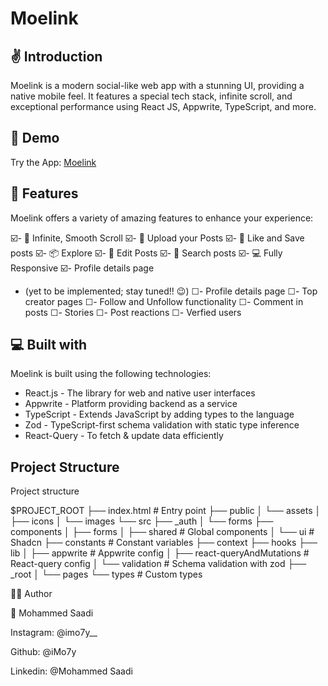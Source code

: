 # Moelink

## ✌️ Introduction

Moelink is a modern social-like web app with a stunning UI, providing a native mobile feel. It features a special tech stack, infinite scroll, and exceptional performance using React JS, Appwrite, TypeScript, and more.

## 🚀 Demo


Try the App: [Moelink](#)

## 🧐 Features

Moelink offers a variety of amazing features to enhance your experience:

☑️- 💯 Infinite, Smooth Scroll
☑️- 🎩 Upload your Posts
☑️- 👾 Like and Save posts
☑️- 📦 Explore
☑️- 🔖 Edit Posts
☑️- 🍭 Search posts
☑️- 💻 Fully Responsive
☑️- Profile details page
- (yet to be implemented; stay tuned!! 😉)
☐- Profile details page
☐- Top creator pages
☐- Follow and Unfollow functionality
☐- Comment in posts
☐- Stories
☐- Post reactions
☐- Verfied users

## 💻 Built with

Moelink is built using the following technologies:

- React.js - The library for web and native user interfaces
- Appwrite - Platform providing backend as a service
- TypeScript - Extends JavaScript by adding types to the language
- Zod - TypeScript-first schema validation with static type inference
- React-Query - To fetch & update data efficiently

## Project Structure


Project structure

$PROJECT_ROOT
├── index.html # Entry point
├── public
│ └── assets
│ ├── icons
│ └── images
└── src
├── _auth
│ └── forms
├── components
│ ├── forms
│ ├── shared # Global components
│ └── ui # Shadcn
├── constants # Constant variables
├── context
├── hooks
├── lib
│ ├── appwrite # Appwrite config
│ ├── react-queryAndMutations # React-query config
│ └── validation # Schema validation with zod
├── _root
│ └── pages
└── types # Custom types

👨‍💻 Author

👤 Mohammed Saadi

Instagram: @imo7y__

Github: @iMo7y

Linkedin: @Mohammed Saadi
